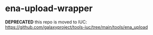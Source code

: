 # ena-upload-wrapper


**DEPRECATED** this repo is moved to IUC: https://github.com/galaxyproject/tools-iuc/tree/main/tools/ena_upload
